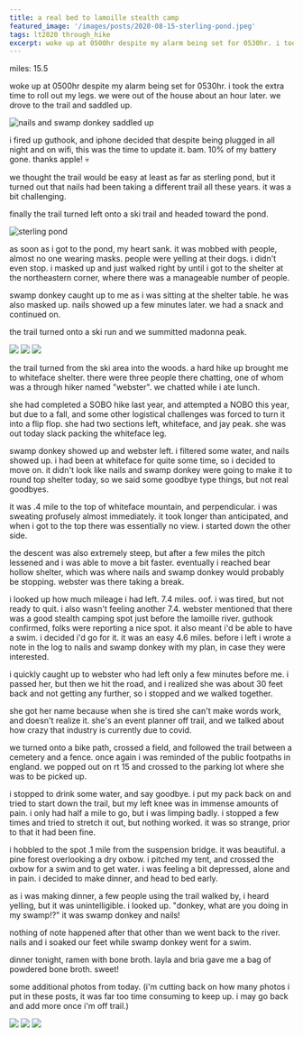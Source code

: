 ```yaml
---
title: a real bed to lamoille stealth camp
featured_image: '/images/posts/2020-08-15-sterling-pond.jpeg'
tags: lt2020 through_hike
excerpt: woke up at 0500hr despite my alarm being set for 0530hr. i took the extra time to roll out my legs.
---
```


miles: 15.5

woke up at 0500hr despite my alarm being set for 0530hr. i took the extra time to roll out my legs. we were out of the house about an hour later. we drove to the trail and saddled up.

![nails and swamp donkey saddled up](/images/posts/2020-08-15-nails-swamp-donkey-saddled-up.jpeg)

i fired up guthook, and iphone decided that despite being plugged in all night and on wifi, this was the time to update it. bam. 10% of my battery gone. thanks apple! :skull:

we thought the trail would be easy at least as far as sterling pond, but it turned out that nails had been taking a different trail all these years. it was a bit challenging.

finally the trail turned left onto a ski trail and headed toward the pond.

![sterling pond](/images/posts/2020-08-15-sterling-pond.jpeg)

as soon as i got to the pond, my heart sank. it was mobbed with people, almost no one wearing masks. people were yelling at their dogs. i didn't even stop. i masked up and just walked right by until i got to the shelter at the northeastern corner, where there was a manageable number of people.

swamp donkey caught up to me as i was sitting at the shelter table. he was also masked up. nails showed up a few minutes later. we had a snack and continued on.

the trail turned onto a ski run and we summitted madonna peak.

<div class="gallery" data-columns="3">
	<img src="/images/posts/2020-08-15-madonna-peak-1.jpeg">
	<img src="/images/posts/2020-08-15-madonna-peak-2.jpeg">
	<img src="/images/posts/2020-08-15-madonna-peak-3.jpeg">
</div>

the trail turned from the ski area into the woods. a hard hike up brought me to whiteface shelter. there were three people there chatting, one of whom was a through hiker named "webster". we chatted while i ate lunch.

she had completed a SOBO hike last year, and attempted a NOBO this year, but due to a fall, and some other logistical challenges was forced to turn it into a flip flop. she had two sections left, whiteface, and jay peak. she was out today slack packing the whiteface leg.

swamp donkey showed up and webster left. i filtered some water, and nails showed up. i had been at whiteface for quite some time, so i decided to move on. it didn't look like nails and swamp donkey were going to make it to round top shelter today, so we said some goodbye type things, but not real goodbyes.

it was .4 mile to the top of whiteface mountain, and perpendicular. i was sweating profusely almost immediately. it took longer than anticipated, and when i got to the top there was essentially no view. i started down the other side.

the descent was also extremely steep, but after a few miles the pitch lessened and i was able to move a bit faster. eventually i reached bear hollow shelter, which was where nails and swamp donkey would probably be stopping. webster was there taking a break.

i looked up how much mileage i had left. 7.4 miles. oof. i was tired, but not ready to quit. i also wasn't feeling another 7.4. webster mentioned that there was a good stealth camping spot just before the lamoille river. guthook confirmed, folks were reporting a nice spot. it also meant i'd be able to have a swim. i decided i'd go for it. it was an easy 4.6 miles. before i left i wrote a note in the log to nails and swamp donkey with my plan, in case they were interested.

i quickly caught up to webster who had left only a few minutes before me. i passed her, but then we hit the road, and i realized she was about 30 feet back and not getting any further, so i stopped and we walked together.

she got her name because when she is tired she can't make words work, and doesn't realize it. she's an event planner off trail, and we talked about how crazy that industry is currently due to covid.

we turned onto a bike path, crossed a field, and followed the trail between a cemetery and a fence. once again i was reminded of the public footpaths in england. we popped out on rt 15 and crossed to the parking lot where she was to be picked up.

i stopped to drink some water, and say goodbye. i put my pack back on and tried to start down the trail, but my left knee was in immense amounts of pain. i only had half a mile to go, but i was limping badly. i stopped a few times and tried to stretch it out, but nothing worked. it was so strange, prior to that it had been fine.

i hobbled to the spot .1 mile from the suspension bridge. it was beautiful. a pine forest overlooking a dry oxbow. i pitched my tent, and crossed the oxbow for a swim and to get water. i was feeling a bit depressed, alone and in pain. i decided to make dinner, and head to bed early.

as i was making dinner, a few people using the trail walked by, i heard yelling, but it was unintelligible. i looked up. "donkey, what are you doing in my swamp!?" it was swamp donkey and nails!

nothing of note happened after that other than we went back to the river. nails and i soaked our feet while swamp donkey went for a swim.

dinner tonight, ramen with bone broth. layla and bria gave me a bag of powdered bone broth. sweet!

some additional photos from today. (i'm cutting back on how many photos i put in these posts, it was far too time consuming to keep up. i may go back and add more once i'm off trail.)

<div class="gallery" data-columns="3">
	<img src="/images/posts/2020-08-15-beaver-bog.jpeg">
	<img src="/images/posts/2020-08-15-view-1.jpeg">
	<img src="/images/posts/2020-08-15-view-2.jpeg">
</div>
